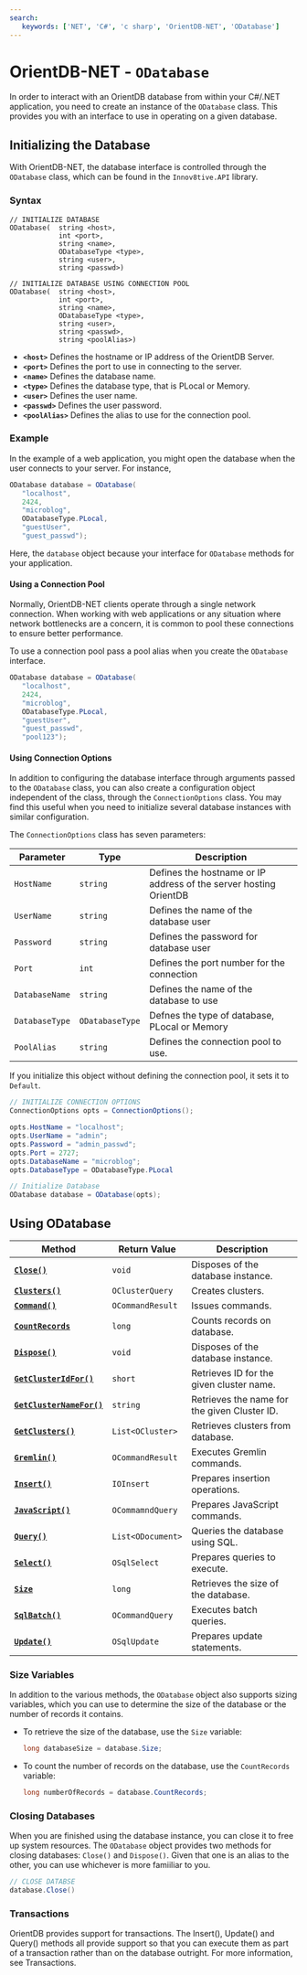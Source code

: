 ```yaml
---
search:
   keywords: ['NET', 'C#', 'c sharp', 'OrientDB-NET', 'ODatabase']
---
```


# OrientDB-NET - `ODatabase`

In order to interact with an OrientDB database from within your C#/.NET application, you need to create an instance of the `ODatabase` class.  This provides you with an interface to use in operating on a given database.

## Initializing the Database

With OrientDB-NET, the database interface is controlled through the `ODatabase` class, which can be found in the `Innov8tive.API` library.

### Syntax

```
// INITIALIZE DATABASE
ODatabase(  string <host>, 
            int <port>,
            string <name>,
            ODatabaseType <type>,
            string <user>,
            string <passwd>)

// INITIALIZE DATABASE USING CONNECTION POOL
ODatabase(  string <host>,
            int <port>,
            string <name>,
            ODatabaseType <type>,
            string <user>,
            string <passwd>,
            string <poolAlias>)
```

- **`<host>`** Defines the hostname or IP address of the OrientDB Server.
- **`<port>`** Defines the port to use in connecting to the server.
- **`<name>`** Defines the database name.
- **`<type>`** Defines the database type, that is PLocal or Memory.
- **`<user>`** Defines the user name.
- **`<passwd>`** Defines the user password.
- **`<poolAlias>`** Defines the alias to use for the connection pool.


### Example

In the example of a web application, you might open the database when the user connects to your server.  For instance,

```csharp
ODatabase database = ODatabase(
   "localhost",
   2424,
   "microblog",
   ODatabaseType.PLocal,
   "guestUser",
   "guest_passwd");
```

Here, the `database` object because your interface for `ODatabase` methods for your application.

#### Using a Connection Pool

Normally, OrientDB-NET clients operate through a single network connection.  When working with web applications or any situation where network bottlenecks are a concern, it is common to pool these connections to ensure better performance.

To use a connection pool pass a pool alias when you create the `ODatabase` interface.

```csharp
ODatabase database = ODatabase(
   "localhost",
   2424,
   "microblog",
   ODatabaseType.PLocal,
   "guestUser",
   "guest_passwd",
   "pool123");
```

#### Using Connection Options

In addition to configuring the database interface through arguments passed to the `ODatabase` class, you can also create a configuration object independent of the class, through the `ConnectionOptions` class.  You may find this useful when you need to initialize several database instances with similar configuration.

The `ConnectionOptions` class has seven parameters:

| Parameter | Type | Description |
|---|---|---|
| `HostName` | `string` | Defines the hostname or IP address of the server hosting OrientDB |
| `UserName` | `string` | Defines the name of the database user |
| `Password` | `string` | Defines the password for database user |
| `Port` | `int` | Defines the port number for the connection |
| `DatabaseName` | `string` | Defines the name of the database to use |
| `DatabaseType` | `ODatabaseType` | Defnes the type of database, PLocal or Memory |
| `PoolAlias` | `string` | Defines the connection pool to use. |

If you initialize this object without defining the connection pool, it sets it to `Default`.

```csharp
// INITIALIZE CONNECTION OPTIONS
ConnectionOptions opts = ConnectionOptions();

opts.HostName = "localhost";
opts.UserName = "admin";
opts.Password = "admin_passwd";
opts.Port = 2727;
opts.DatabaseName = "microblog";
opts.DatabaseType = ODatabaseType.PLocal

// Initialize Database
ODatabase database = ODatabase(opts);
```


## Using ODatabase


| Method | Return Value | Description |
|---|---|---|
| [**`Close()`**](#closing-databases) | `void` | Disposes of the database instance. |
| [**`Clusters()`**](NET-Database-Clusters.md) | `OClusterQuery` | Creates clusters. |
| [**`Command()`**](NET-Database-Command.md) | `OCommandResult` | Issues commands. |
| [**`CountRecords`**](#size-variables) | `long` | Counts records on database. |
| [**`Dispose()`**](#closing-databases) | `void` | Disposes of the database instance. |
| [**`GetClusterIdFor()`**](NET-Database-GetClusterIdFor.md) | `short` | Retrieves ID for the given cluster name.|
| [**`GetClusterNameFor()`**](NET-Database-GetClusterNameFor.md) | `string` | Retrieves the name for the given Cluster ID. |
| [**`GetClusters()`**](NET-Database-GetClusters.md) | `List<OCluster>` | Retrieves clusters from database. |
| [**`Gremlin()`**](NET-Database-Gremlin.md) | `OCommandResult` | Executes Gremlin commands. |
| [**`Insert()`**](NET-Database-Insert.md) | `IOInsert` | Prepares insertion operations. |
| [**`JavaScript()`**](NET-Database-JS.md) | `OCommamndQuery` | Prepares JavaScript commands. |
| [**`Query()`**](NET-Database-Query.md) | `List<ODocument>` | Queries the database using SQL. |
| [**`Select()`**](NET-Database-Select.md) | `OSqlSelect` | Prepares queries to execute. |
| [**`Size`**](#size-variables) | `long` | Retrieves the size of the database. |
| [**`SqlBatch()`**](NET-Database-SqlBatch.md) | `OCommandQuery` | Executes batch queries. |
| [**`Update()`**](NET-Database-Update.md) | `OSqlUpdate` | Prepares update statements. |

### Size Variables

In addition to the various methods, the `ODatabase` object also supports sizing variables, which you can use to determine the size of the database or the number of records it contains.

- To retrieve the size of the database, use the `Size` variable:

  ```csharp
  long databaseSize = database.Size;
  ```

- To count the number of records on the database, use the `CountRecords` variable:

  ```csharp
  long numberOfRecords = database.CountRecords;
  ```


### Closing Databases

When you are finished using the database instance, you can close it to free up system resources.  The `ODatabase` object provides two methods for closing databases: `Close()` and `Dispose()`.  Given that one is an alias to the other, you can use whichever is more famiiliar to you.

```csharp
// CLOSE DATABSE
database.Close()
```


### Transactions

OrientDB provides support for transactions.  The Insert(), Update() and Query() methods all provide support so that you can execute them as part of a transaction rather than on the database outright.  For more information, see Transactions.


